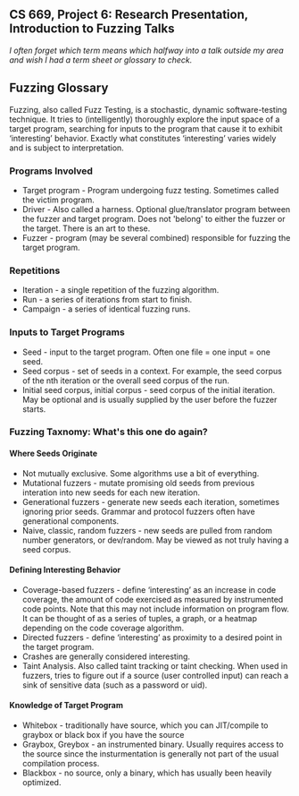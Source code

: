 ## CS 669, Project 6: Research Presentation, Introduction to Fuzzing Talks

_I often forget which term means which halfway into a talk outside my area and wish I had a term sheet or glossary to check._

## Fuzzing Glossary

Fuzzing, also called Fuzz Testing, is a stochastic, dynamic software-testing technique. It tries to (intelligently) thoroughly explore the input space of a target program, searching for inputs to the program that cause it to exhibit ‘interesting’ behavior. Exactly what constitutes ‘interesting’ varies widely and is subject to interpretation.

### Programs Involved
* Target program - Program undergoing fuzz testing. Sometimes called the victim program.
* Driver - Also called a harness. Optional glue/translator program between the fuzzer and target program. Does not 'belong' to either the fuzzer or the target. There is an art to these.
* Fuzzer - program (may be several combined) responsible for fuzzing the target program.

### Repetitions
* Iteration - a single repetition of the fuzzing algorithm.
* Run - a series of iterations from start to finish. 
* Campaign - a series of identical fuzzing runs.

### Inputs to Target Programs
* Seed - input to the target program. Often one file = one input = one seed.
* Seed corpus - set of seeds in a context. For example, the seed corpus of the nth iteration or the overall seed corpus of the run.
* Initial seed corpus, initial corpus - seed corpus of the initial iteration. May be optional and is usually supplied by the user before the fuzzer starts.

### Fuzzing Taxnomy: What's this one do again? 
#### Where Seeds Originate 
* Not mutually exclusive. Some algorithms use a bit of everything.
* Mutational fuzzers - mutate promising old seeds from previous interation into new seeds for each new iteration.
* Generational fuzzers - generate new seeds each iteration, sometimes ignoring prior seeds. Grammar and protocol fuzzers often have generational components. 
* Naive, classic, random fuzzers - new seeds are pulled from random number generators, or dev/random. May be viewed as not truly having a seed corpus. 

#### Defining Interesting Behavior 
* Coverage-based fuzzers - define ‘interesting’ as an increase in code coverage, the amount of code exercised as measured by instrumented code points. Note that this may not include information on program flow. It can be thought of as a series of tuples, a graph, or a heatmap depending on the code coverage algorithm. 
* Directed fuzzers - define ‘interesting’ as proximity to a desired point in the target program.
* Crashes are generally considered interesting.
* Taint Analysis. Also called taint tracking or taint checking. When used in fuzzers, tries to figure out if a source (user controlled input) can reach a sink of sensitive data (such as a password or uid).

#### Knowledge of Target Program
* Whitebox - traditionally have source, which you can JIT/compile to graybox or black box if you have the source
* Graybox, Greybox - an instrumented binary. Usually requires access to the source since the insturmentation is generally not part of the usual compilation process. 
* Blackbox - no source, only a binary, which has usually been heavily optimized.  
